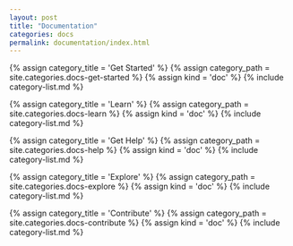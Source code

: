 ```yaml
---
layout: post
title: "Documentation"
categories: docs
permalink: documentation/index.html
---
```


{% assign category_title = 'Get Started' %}
{% assign category_path = site.categories.docs-get-started %}
{% assign kind = 'doc' %}
{% include category-list.md %}

{% assign category_title = 'Learn' %}
{% assign category_path = site.categories.docs-learn %}
{% assign kind = 'doc' %}
{% include category-list.md %}

{% assign category_title = 'Get Help' %}
{% assign category_path = site.categories.docs-help %}
{% assign kind = 'doc' %}
{% include category-list.md %}

{% assign category_title = 'Explore' %}
{% assign category_path = site.categories.docs-explore %}
{% assign kind = 'doc' %}
{% include category-list.md %}

{% assign category_title = 'Contribute' %}
{% assign category_path = site.categories.docs-contribute %}
{% assign kind = 'doc' %}
{% include category-list.md %}
